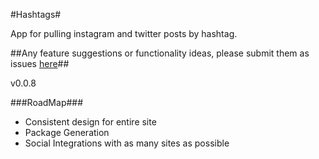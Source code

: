 #Hashtags#

App for pulling instagram and twitter posts by hashtag.

##Any feature suggestions or functionality ideas, please submit them as issues [here](https://github.com/StuartFeldt/Hashtags/issues?direction=desc&sort=updated&state=open)##


v0.0.8

###RoadMap###

* Consistent design for entire site
* Package Generation
* Social Integrations with as many sites as possible
